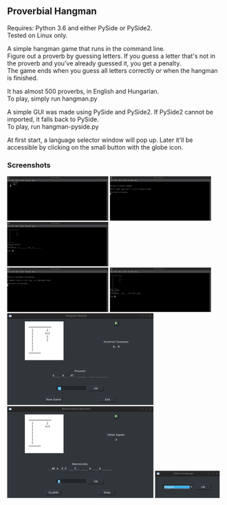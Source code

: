 ## Proverbial Hangman
Requires: Python 3.6 and either PySide or PySide2.<br>
Tested on Linux only.

A simple hangman game that runs in the command line.<br>
Figure out a proverb by guessing
letters. If you guess a letter that's not in the
proverb and you've already guessed it, you get
a penalty.<br>
The game ends when you guess all letters
correctly or when the hangman is finished.

It has almost 500 proverbs, in English and Hungarian.<br>
To play, simply run hangman.py

A simple GUI was made using PySide and PySide2.
If PySide2 cannot be imported, it falls back to PySide.<br>
To play, run hangman-pyside.py

At first start, a language selector window will pop up. Later it'll
be accessible by clicking on the small button with the globe icon.

### Screenshots

<img src="screenshots/screenshot_1.png" width=235 height=103> <img src="screenshots/screenshot_2.png" width=235 height=103> <img src="screenshots/screenshot_3.png" width=235 height=103>
<br>
<img src="screenshots/screenshot_4.png" width=235 height=103> <img src="screenshots/screenshot_5.png" width=235 height=103>
<br>
<img src="screenshots/screenshot_gui2.png" width=340 height=213> <img src="screenshots/screenshot_gui3.png" width=340 height=213> <img src="screenshots/screenshot_gui1.png" width=150 height=63>
